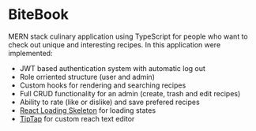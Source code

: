 # BiteBook

MERN stack culinary application using TypeScript for people who want to check out unique and interesting recipes. In this application were implemented:

* JWT based authentication system with automatic log out
* Role orriented structure (user and admin)
* Custom hooks for rendering and searching recipes
* Full CRUD functionality for an admin (create, trash and edit recipes)
* Ability to rate (like or dislike) and save prefered recipes
* [React Loading Skeleton](https://github.com/dvtng/react-loading-skeleton) for loading states
* [TipTap](https://github.com/ueberdosis/tiptap) for custom reach text editor
